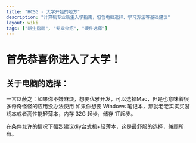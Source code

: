 ```yaml
---
title: "HCSG - 大学开始的地方"
description: "计算机专业新生入学指南，包含电脑选择、学习方法等基础建议"
layout: wiki
tags: ["新生指南", "专业介绍", "硬件选择"]
---
```


# 首先恭喜你进入了大学！

## 关于电脑的选择：
一言以蔽之：如果你不嫌麻烦，想要优雅开发，可以选择Mac，但是也意味着很多奇奇怪怪的应用没办法使用
如果你想要 Windows 笔记本，那就老老实实买游戏本或者高性能轻薄本，内存 32G 起步，储存 1T起步。

在条件允许的情况下强烈建议diy台式机+轻薄本，这是最舒服的选择，兼顾所有。
